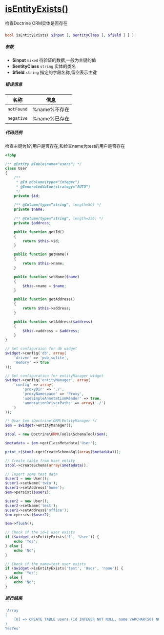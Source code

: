 [isEntityExists()](http://twinh.github.com/widget/api/isEntityExists)
=====================================================================

检查Doctrine ORM实体是否存在

### 
```php
bool isEntityExists( $input [, $entityClass [, $field ] ] )
```

##### 参数
* **$input** `mixed` 待验证的数据,一般为主键的值
* **$entityClass** `string` 实体的类名
* **$field** `string` 指定的字段名称,留空表示主键


##### 错误信息
| **名称**              | **信息**                                                       | 
|-----------------------|----------------------------------------------------------------|
| `notFound`            | %name%不存在                                                   |
| `negative`            | %name%已存在                                                   |


##### 代码范例
检查主键为1的用户是否存在,和检查name为test的用户是否存在
```php
<?php

/** @Entity @Table(name="users") */
class User
{
    /**
     * @Id @Column(type="integer")
     * @GeneratedValue(strategy="AUTO")
     */
    private $id;
    
    /** @Column(type="string", length=50) */
    private $name;
    
    /** @Column(type="string", length=256) */
    private $address;

    public function getId()
    {
        return $this->id;
    }

    public function getName()
    {
        return $this->name;
    }

    public function setName($name)
    {
        $this->name = $name;
    }

    public function getAddress()
    {
        return $this->address;
    }

    public function setAddress($address)
    {
        $this->address = $address;
    }
}

// Set configuraion for db widget
$widget->config('db', array(
    'driver' => 'pdo_sqlite',
    'memory' => true
));

// Set configuration for entityManager widget
$widget->config('entityManager', array(
    'config' => array(
        'proxyDir' => './',
        'proxyNamespace' => 'Proxy',
        'useSimpleAnnotationReader' => true,
        'annotationDriverPaths' => array('./')
    )
));

/* @var $em \Doctrine\ORM\EntityManager */
$em = $widget->entityManager();

$tool = new Doctrine\ORM\Tools\SchemaTool($em);

$metadata = $em->getClassMetadata('User');

print_r($tool->getCreateSchemaSql(array($metadata)));

// Create table from User entity
$tool->createSchema(array($metadata));

// Insert some test data
$user1 = new User();
$user1->setName('twin');
$user1->setAddress('home');
$em->persist($user1);

$user2 = new User();
$user2->setName('test');
$user2->setAddress('office');
$em->persist($user2);

$em->flush();

// Check if the id=1 user exists
if ($widget->isEntityExists('1', 'User')) {
    echo 'Yes';
} else {
    echo 'No';
}

// Check if the name=test user exists
if ($widget->isEntityExists('test', 'User', 'name')) {
    echo 'Yes';
} else {
    echo 'No';
}
```
##### 运行结果
```php
'Array
(
    [0] => CREATE TABLE users (id INTEGER NOT NULL, name VARCHAR(50) NOT NULL, address VARCHAR(256) NOT NULL, PRIMARY KEY(id))
)
YesYes'
```
